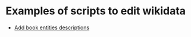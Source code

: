 # Examples of scripts to edit wikidata

- [Add book entities descriptions](https://github.com/maxlath/wikidata-scripting/tree/master/books_descriptions)
